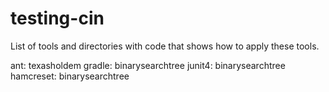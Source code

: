 # testing-cin

List of tools and directories with code that shows how to apply these
tools.

ant: texasholdem
gradle: binarysearchtree
junit4: binarysearchtree
hamcreset: binarysearchtree


